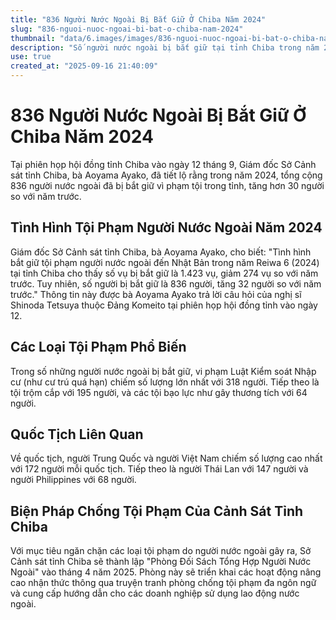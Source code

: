 ```yaml
---
title: "836 Người Nước Ngoài Bị Bắt Giữ Ở Chiba Năm 2024"
slug: "836-nguoi-nuoc-ngoai-bi-bat-o-chiba-nam-2024"
thumbnail: "data/6.images/images/836-nguoi-nuoc-ngoai-bi-bat-o-chiba-nam-2024.webp"
description: "Số người nước ngoài bị bắt giữ tại tỉnh Chiba trong năm 2024 là 836, tăng hơn 30 người so với năm trước. Vi phạm luật nhập cư, trộm cắp và bạo lực là các tội phổ biến."
use: true
created_at: "2025-09-16 21:40:09"
---
```


# 836 Người Nước Ngoài Bị Bắt Giữ Ở Chiba Năm 2024

Tại phiên họp hội đồng tỉnh Chiba vào ngày 12 tháng 9, Giám đốc Sở Cảnh sát tỉnh Chiba, bà Aoyama Ayako, đã tiết lộ rằng trong năm 2024, tổng cộng 836 người nước ngoài đã bị bắt giữ vì phạm tội trong tỉnh, tăng hơn 30 người so với năm trước.

## Tình Hình Tội Phạm Người Nước Ngoài Năm 2024

Giám đốc Sở Cảnh sát tỉnh Chiba, bà Aoyama Ayako, cho biết:
"Tình hình bắt giữ tội phạm người nước ngoài đến Nhật Bản trong năm Reiwa 6 (2024) tại tỉnh Chiba cho thấy số vụ bị bắt giữ là 1.423 vụ, giảm 274 vụ so với năm trước. Tuy nhiên, số người bị bắt giữ là 836 người, tăng 32 người so với năm trước."
Thông tin này được bà Aoyama Ayako trả lời câu hỏi của nghị sĩ Shinoda Tetsuya thuộc Đảng Komeito tại phiên họp hội đồng tỉnh vào ngày 12.

## Các Loại Tội Phạm Phổ Biến

Trong số những người nước ngoài bị bắt giữ, vi phạm Luật Kiểm soát Nhập cư (như cư trú quá hạn) chiếm số lượng lớn nhất với 318 người. Tiếp theo là tội trộm cắp với 195 người, và các tội bạo lực như gây thương tích với 64 người.

## Quốc Tịch Liên Quan

Về quốc tịch, người Trung Quốc và người Việt Nam chiếm số lượng cao nhất với 172 người mỗi quốc tịch. Tiếp theo là người Thái Lan với 147 người và người Philippines với 68 người.

## Biện Pháp Chống Tội Phạm Của Cảnh Sát Tỉnh Chiba

Với mục tiêu ngăn chặn các loại tội phạm do người nước ngoài gây ra, Sở Cảnh sát tỉnh Chiba sẽ thành lập "Phòng Đối Sách Tổng Hợp Người Nước Ngoài" vào tháng 4 năm 2025. Phòng này sẽ triển khai các hoạt động nâng cao nhận thức thông qua truyện tranh phòng chống tội phạm đa ngôn ngữ và cung cấp hướng dẫn cho các doanh nghiệp sử dụng lao động nước ngoài.